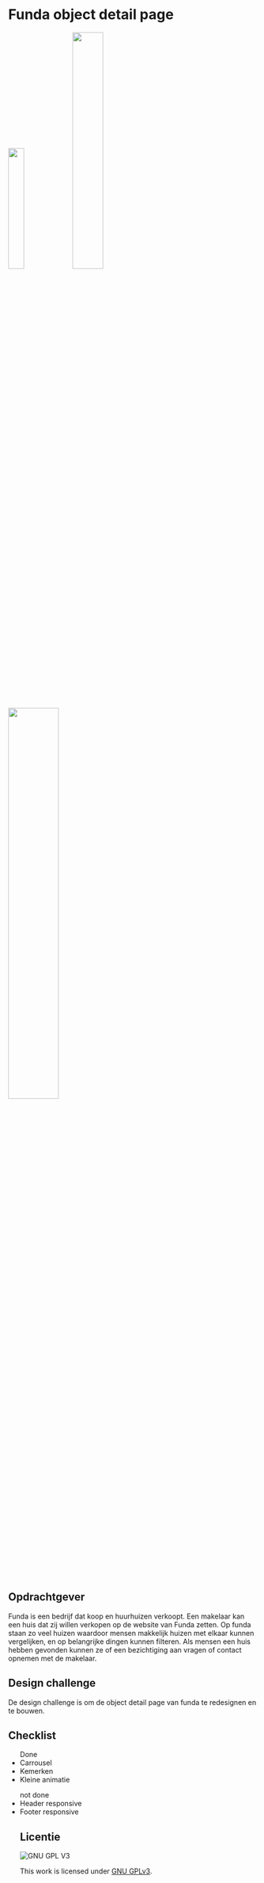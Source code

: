 
# Funda object detail page

<img src="https://user-images.githubusercontent.com/112855711/214551850-c5ccde10-802b-4680-a3ec-b9acf825b66f.png" alt="" width=25%>

<img src="https://user-images.githubusercontent.com/112855711/214802709-70fce3ce-9b24-4cd2-a754-34a969e754d7.png" alt="" width=35%>

<img src="https://user-images.githubusercontent.com/112855711/214565657-8cf91772-04e3-4f66-92fc-01d30ab50d6c.png" alt="" width=45%>


## Opdrachtgever
Funda is een bedrijf dat koop en huurhuizen verkoopt. Een makelaar kan een huis dat zij willen verkopen op de website van Funda zetten. Op funda staan zo veel huizen waardoor mensen makkelijk huizen met elkaar kunnen vergelijken, en op belangrijke dingen kunnen filteren. Als mensen een huis hebben gevonden kunnen ze of een bezichtiging aan vragen of contact opnemen met de makelaar.

## Design challenge
De design challenge is om de object detail page van funda te redesignen en te bouwen.

## Checklist

<ul>Done
<li>Carrousel</li>
<li>Kemerken</li>
<li>Kleine animatie</li>
</ul>

<ul> not done
<li>Header responsive</li>
<li>Footer responsive</li>


## Licentie

![GNU GPL V3](https://www.gnu.org/graphics/gplv3-127x51.png)

This work is licensed under [GNU GPLv3](./LICENSE).





